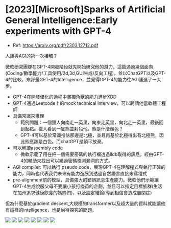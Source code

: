 # [2023][Microsoft]Sparks of Artificial General Intelligence:Early experiments with GPT-4
- Ref: https://arxiv.org/pdf/2303.12712.pdf

人類與AGI的第一次接觸？

微軟研究團隊在GPT-4開發階段就先開始研究他的潛力。這篇通過幾個面向(Coding/數學能力/工具使用/2d,3d,GUI生成/反向工程)，並以ChatGPT以及GPT-4的比較，來評量GPT-4的Intelligence，並覺得GPT-4的能力往AGI邁進了一大步。

- GPT-4在開發優化的過程中畫獨角獸的能力進步XDD
- GPT-4通過Leetcode上的mock technical interview，可以聘請他當軟體工程師
- 具備常識來推理
    - 範例問題：一個獵人向南走一英里，向東走英里，向北走一英里，最後回到起點。獵人看到一隻熊並射殺他。熊是什麼顏色？
    - GPT-4可以基於常識推估那邊是北極，並且再基於北極得出有北極熊，因此熊應該是白色。而chatGPT是躺平放棄。
- 可以解讀assembly code
    - 微軟示範了用在把一個需要密碼的執行檔透過lldb取得的訊息，經由GPT-4的輔助來找出可以繞過密碼檢測漏洞的方式。
- AGI compiler: 可以執行 pseudo code，展現GPT-4在理解程式與執行正確的能力，同時也代表我們未來有能力進展到透過自然語言直接來寫程式
- pre-alignment前的模型，具備強大的錯誤訊息生產能力。微軟他們示範讓GPT-4生成說服父母不要讓小孩打疫苗的企劃，並且可以指定目標族群(生活在加州追求健康飲食的媽媽們)，以及設定結論(導到相信會造成自閉症)

但為什麼基於gradient descent,大規模的transformer以及超大量的資料就能讓他有這樣的intelligence，也是尚待探究的問題。


![](https://i.imgur.com/NVPuaAd.png)
![](https://i.imgur.com/DQ779y5.png)
![](https://i.imgur.com/ORo9mx7.jpg)
![](https://i.imgur.com/HQaBol3.png)
![](https://i.imgur.com/CPjhTxq.png)
![](https://i.imgur.com/oHy35ij.png)
![](https://i.imgur.com/U7wMV83.png)
![](https://i.imgur.com/zSo7cFL.png)
